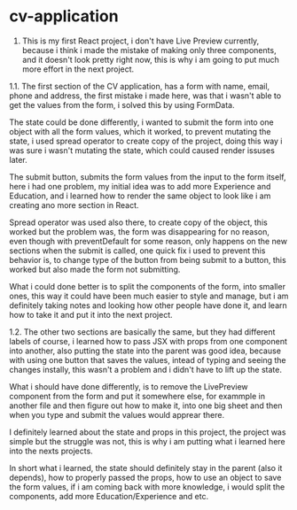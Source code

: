 # cv-application

1. This is my first React project, i don't have Live Preview currently, because i think i made the mistake of making only three components, and it doesn't look pretty right now, this is why i am going to put much more effort in the next project.

1.1. The first section of the CV application, has a form with name, email, phone and address, the first mistake i made here, was that i wasn't able to get the values from the form, i solved this by using FormData.

The state could be done differently, i wanted to submit the form into one object with all the form values, which it worked, to prevent mutating the state, i used spread operator to create copy of the project, doing this way i was sure i wasn't mutating the state, which could caused render issuses later.

The submit button, submits the form values from the input to the form itself, here i had one problem, my initial idea was to add more Experience and Education, and i learned how to render the same object to look like i am creating ano more section in React.

Spread operator was used also there, to create copy of the object, this worked but the problem was, the form was disappearing for no reason, even though with preventDefault for some reason, only happens on the new sections when the submit is called, one quick fix i used to prevent this behavior is, to change type of the button from being submit to a button, this worked but also made the form not submitting.

What i could done better is to split the components of the form, into smaller ones, this way it could have been much easier to style and manage, but i am definitely taking notes and looking how other people have done it, and learn how to take it and put it into the next project.

1.2. The other two sections are basically the same, but they had different labels of course, i learned how to pass JSX with props from one component into another, also putting the state into the parent was good idea, because with using one button that saves the values, intead of typing and seeing the changes instally, this wasn't a problem and i didn't have to lift up the state.

What i should have done differently, is to remove the LivePreview component from the form and put it somewhere else, for exammple in another file and then figure out how to make it, into one big sheet and then when you type and submit the values would apprear there.

I definitely learned about the state and props in this project, the project was simple but the struggle was not, this is why i am putting what i learned here into the nexts projects.

In short what i learned, the state should definitely stay in the parent (also it depends), how to properly passed the props, how to use an object to save the form values, if i am coming back with more knowledge, i would split the components, add more Education/Experience and etc.
